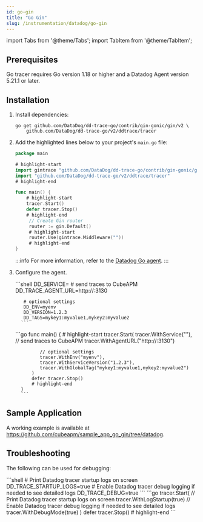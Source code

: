 ```yaml
---
id: go-gin
title: "Go Gin"
slug: /instrumentation/datadog/go-gin
---
```


import Tabs from '@theme/Tabs';
import TabItem from '@theme/TabItem';

## Prerequisites

Go tracer requires Go version 1.18 or higher and a Datadog Agent version 5.21.1 or later.

## Installation

1. Install dependencies:

   ```shell
   go get github.com/DataDog/dd-trace-go/contrib/gin-gonic/gin/v2 \
       github.com/DataDog/dd-trace-go/v2/ddtrace/tracer
   ```

1. Add the highlighted lines below to your project's `main.go` file:

   ```go
   package main

   # highlight-start
   import gintrace "github.com/DataDog/dd-trace-go/contrib/gin-gonic/gin/v2"
   import "github.com/DataDog/dd-trace-go/v2/ddtrace/tracer"
   # highlight-end

   func main() {
       # highlight-start
       tracer.Start()
	   defer tracer.Stop()
       # highlight-end
        // Create Gin router
	    router := gin.Default()
        # highlight-start
	    router.Use(gintrace.Middleware(""))
        # highlight-end
   }
   ```
   :::info
   For more information, refer to the [Datadog Go agent](https://docs.datadoghq.com/tracing/trace_collection/library_config/go/).
   :::

1. Configure the agent.

   <Tabs>
      <TabItem value="env" label="Environment Variables">
         ```shell
          DD_SERVICE=<app_name>
          # send traces to CubeAPM
          DD_TRACE_AGENT_URL=http://<ip_address_of_cubeapm_server>:3130

          # optional settings
          DD_ENV=myenv
          DD_VERSION=1.2.3
          DD_TAGS=mykey1:myvalue1,mykey2:myvalue2
         ```
      </TabItem>
      <TabItem value="file" label="Code">
         ```go
         func main() {
             # highlight-start
             tracer.Start(
                tracer.WithService("<app_name>"),
                // send traces to CubeAPM
                tracer.WithAgentURL("http://<ip_address_of_cubeapm_server>:3130")

                // optional settings
                tracer.WithEnv("myenv"),
                tracer.WithServiceVersion("1.2.3"),
                tracer.WithGlobalTag("mykey1:myvalue1,mykey2:myvalue2")
             )
	         defer tracer.Stop()
             # highlight-end
         }
         ```
      </TabItem>
   </Tabs>

## Sample Application

A working example is available at https://github.com/cubeapm/sample_app_go_gin/tree/datadog.

## Troubleshooting

The following can be used for debugging:

<Tabs>
   <TabItem value="env" label="Environment Variables">
      ```shell
      # Print Datadog tracer startup logs on screen
      DD_TRACE_STARTUP_LOGS=true
      # Enable Datadog tracer debug logging if needed to see detailed logs
      DD_TRACE_DEBUG=true
      ```
   </TabItem>
   <TabItem value="file" label="Code">
      ```go
          tracer.Start(
              // Print Datadog tracer startup logs on screen
              tracer.WithLogStartup(true)
              // Enable Datadog tracer debug logging if needed to see detailed logs
              tracer.WithDebugMode(true)
          )
	      defer tracer.Stop()
         # highlight-end
      ```
   </TabItem>
</Tabs>